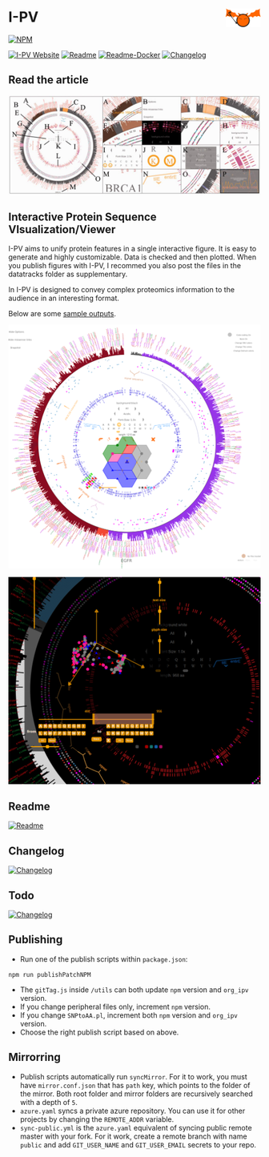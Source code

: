 # I-PV <img src="https://github.com/IbrahimTanyalcin/I-PV/blob/master/img/logo.png?raw=true" width='70' height='auto' style='float:right;'>

[![NPM](https://nodei.co/npm/ibowankenobi-i-pv.png)](https://nodei.co/npm/ibowankenobi-i-pv/)

[![I-PV Website](https://img.shields.io/badge/ipv-website-orange)](http://www.i-pv.org/)
[![Readme](https://img.shields.io/badge/ipv-readme-azure
)](https://github.com/IbrahimTanyalcin/I-PV/tree/master/i-pv)
[![Readme-Docker](https://img.shields.io/badge/ipv-docker-azure
)](https://github.com/IbrahimTanyalcin/I-PV/tree/master/docker)
[![Changelog](https://img.shields.io/badge/ipv-changelog-azure
)](https://github.com/IbrahimTanyalcin/I-PV/blob/master/CHANGELOG.md)


## Read the article

[![link](https://github.com/IbrahimTanyalcin/I-PV/blob/master/img/i-pv_article.jpeg?raw=true)](https://academic.oup.com/bioinformatics/article/32/3/447/1743584)

## Interactive Protein Sequence VIsualization/Viewer

I-PV aims to unify protein features in a single interactive figure. It is easy to generate and
highly customizable. Data is checked and then plotted. When you publish figures with I-PV, I recommed you also
post the files in the datatracks folder as supplementary. 

In I-PV is designed to convey complex proteomics information to the audience in an interesting format. 

Below are some [sample outputs](http://i-pv.org/EGFR.html).

![alt tag](https://github.com/IbrahimTanyalcin/I-PV/blob/master/img/sample.png?raw=true)

![alt tag 2](https://github.com/IbrahimTanyalcin/I-PV/blob/master/img/sample2.png?raw=true)

## Readme
[![Readme](https://img.shields.io/badge/ipv-readme-azure
)](https://github.com/IbrahimTanyalcin/I-PV/tree/master/i-pv)

## Changelog
[![Changelog](https://img.shields.io/badge/ipv-changelog-azure
)](https://github.com/IbrahimTanyalcin/I-PV/blob/master/CHANGELOG.md)

## Todo
[![Changelog](https://img.shields.io/badge/ipv-todo-azure
)](https://github.com/IbrahimTanyalcin/I-PV/blob/master/TODO.md)

## Publishing

- Run one of the publish scripts within `package.json`:

```
npm run publishPatchNPM
```
- The `gitTag.js` inside `/utils` can both update `npm` version and `org_ipv` version. 
- If you change peripheral files only, increment `npm` version. 
- If you change `SNPtoAA.pl`, increment both `npm` version and `org_ipv` version.
- Choose the right publish script based on above.

## Mirrorring

- Publish scripts automatically run `syncMirror`. For it to work, you must have `mirror.conf.json` that has `path` key, which points to the folder of the mirror. Both root folder and mirror folders are recursively searched with a depth of `5`.
- `azure.yaml` syncs a private azure repository. You can use it for other projects by changing the `REMOTE_ADDR` variable.
- `sync-public.yml` is the `azure.yaml` equivalent of syncing public remote master with your fork. For it work, create a remote branch with name `public` and add `GIT_USER_NAME` and `GIT_USER_EMAIL` secrets to your repo.